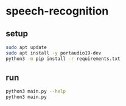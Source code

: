 # speech-recognition

## setup

```bash
sudo apt update
sudo apt install -y portaudio19-dev
python3 -m pip install -r requirements.txt
```

## run

```bash
python3 main.py --help
python3 main.py
```
